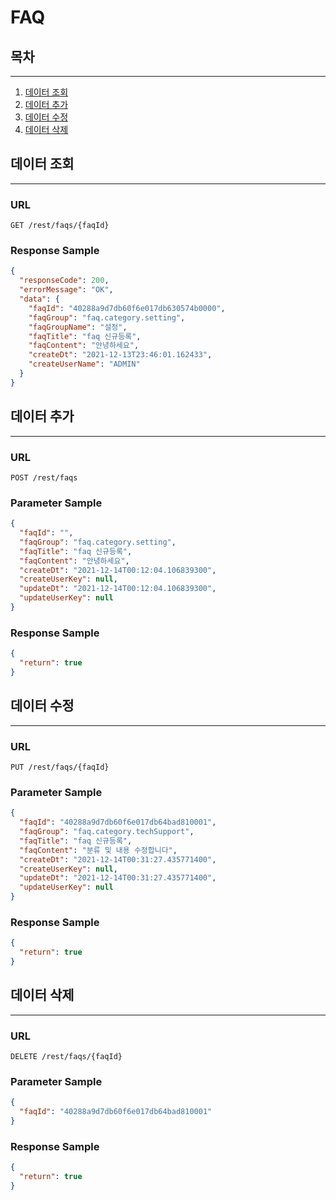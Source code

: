 # FAQ

## 목차

---

1. [데이터 조회](#데이터-조회)
2. [데이터 추가](#데이터-추가)
3. [데이터 수정](#데이터-수정)
4. [데이터 삭제](#데이터-삭제)

## 데이터 조회

---

### URL

```
GET /rest/faqs/{faqId}
```

### Response Sample

```json
{
  "responseCode": 200,
  "errorMessage": "OK",
  "data": {
    "faqId": "40288a9d7db60f6e017db630574b0000",
    "faqGroup": "faq.category.setting",
    "faqGroupName": "설정",
    "faqTitle": "faq 신규등록",
    "faqContent": "안녕하세요",
    "createDt": "2021-12-13T23:46:01.162433",
    "createUserName": "ADMIN"
  }
}
```

## 데이터 추가

---

### URL

```
POST /rest/faqs
```

### Parameter Sample

```json
{
  "faqId": "",
  "faqGroup": "faq.category.setting",
  "faqTitle": "faq 신규등록",
  "faqContent": "안녕하세요",
  "createDt": "2021-12-14T00:12:04.106839300",
  "createUserKey": null,
  "updateDt": "2021-12-14T00:12:04.106839300",
  "updateUserKey": null
}
```

### Response Sample

```json
{
  "return": true
}
```

## 데이터 수정

---

### URL

```
PUT /rest/faqs/{faqId}
```

### Parameter Sample

```json
{
  "faqId": "40288a9d7db60f6e017db64bad810001",
  "faqGroup": "faq.category.techSupport",
  "faqTitle": "faq 신규등록",
  "faqContent": "분류 및 내용 수정합니다",
  "createDt": "2021-12-14T00:31:27.435771400",
  "createUserKey": null,
  "updateDt": "2021-12-14T00:31:27.435771400",
  "updateUserKey": null
}
```

### Response Sample

```json
{
  "return": true
}
```

## 데이터 삭제

---

### URL

```
DELETE /rest/faqs/{faqId}
```

### Parameter Sample

```json
{
  "faqId": "40288a9d7db60f6e017db64bad810001"
}
```

### Response Sample

```json
{
  "return": true
}
```
